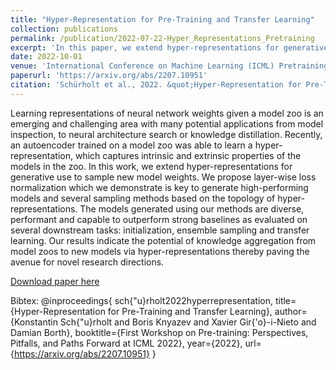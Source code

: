 ```yaml
---
title: "Hyper-Representation for Pre-Training and Transfer Learning"
collection: publications
permalink: /publication/2022-07-22-Hyper_Representations_Pretraining
excerpt: 'In this paper, we extend hyper-representations for generative use to sample neural network weights for initialization and transfer learning.'
date: 2022-10-01
venue: 'International Conference on Machine Learning (ICML) Pretraining Workshop 2022'
paperurl: 'https://arxiv.org/abs/2207.10951'
citation: 'Schürholt et al., 2022. &quot;Hyper-Representation for Pre-Training and Transfer Learning.&quot; <i>ICML Pretraining Workshop</i> 2022.'
---
```

Learning representations of neural network weights given a model zoo is an emerging and challenging area with many potential applications from model inspection, to neural architecture search or knowledge distillation. Recently, an autoencoder trained on a model zoo was able to learn a hyper-representation, which captures intrinsic and extrinsic properties of the models in the zoo. In this work, we extend hyper-representations for generative use to sample new model weights. We propose layer-wise loss normalization which we demonstrate is key to generate high-performing models and several sampling methods based on the topology of hyper-representations. The models generated using our methods are diverse, performant and capable to outperform strong baselines as evaluated on several downstream tasks: initialization, ensemble sampling and transfer learning. Our results indicate the potential of knowledge aggregation from model zoos to new models via hyper-representations thereby paving the avenue for novel research directions. 

[Download paper here](https://arxiv.org/abs/2207.10951)

Bibtex: 
@inproceedings{
sch{\"u}rholt2022hyperrepresentation,
title={Hyper-Representation for Pre-Training and Transfer Learning},
author={Konstantin Sch{\"u}rholt and Boris Knyazev and Xavier Gir{\'o}-i-Nieto and Damian Borth},
booktitle={First Workshop on Pre-training: Perspectives, Pitfalls, and Paths Forward at ICML 2022},
year={2022},
url={https://arxiv.org/abs/2207.10951}
}